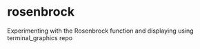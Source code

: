 # rosenbrock
Experimenting with the Rosenbrock function and displaying using terminal_graphics repo

